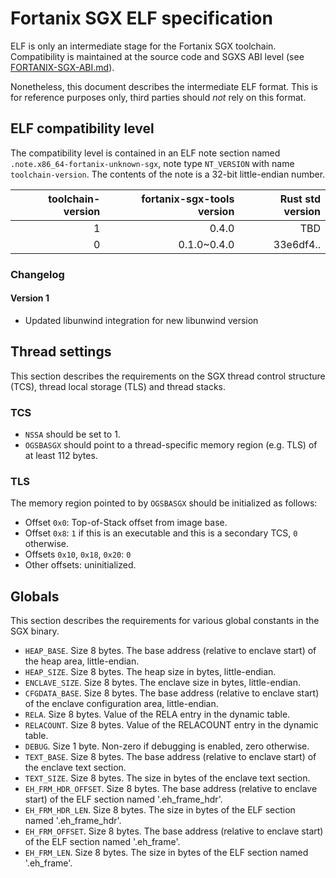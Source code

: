 # Fortanix SGX ELF specification

ELF is only an intermediate stage for the Fortanix SGX toolchain. Compatibility
is maintained at the source code and SGXS ABI level (see
[FORTANIX-SGX-ABI.md](FORTANIX-SGX-ABI.md)).

Nonetheless, this document describes the intermediate ELF format. This is for
reference purposes only, third parties should *not* rely on this format.

## ELF compatibility level

The compatibility level is contained in an ELF note section named
`.note.x86_64-fortanix-unknown-sgx`, note type `NT_VERSION` with name
`toolchain-version`. The contents of the note is a 32-bit little-endian number.

| toolchain-version | fortanix-sgx-tools version | Rust std version |
| -----------------:| --------------------------:|-----------------:|
|             1     |                0.4.0       |              TBD |
|             0     |          0.1.0~0.4.0       |        33e6df4.. |

### Changelog

#### Version 1

* Updated libunwind integration for new libunwind version

## Thread settings

This section describes the requirements on the SGX thread control structure 
(TCS), thread local storage (TLS) and thread stacks.

### TCS

- `NSSA` should be set to 1.
- `OGSBASGX` should point to a thread-specific memory region (e.g. TLS) of at 
  least 112 bytes.

### TLS

The memory region pointed to by `OGSBASGX` should be initialized as follows:

- Offset `0x0`: Top-of-Stack offset from image base.
- Offset `0x8`: `1` if this is an executable and this is a secondary TCS, `0`
  otherwise.
- Offsets `0x10`, `0x18`, `0x20`: `0`
- Other offsets: uninitialized.

## Globals

This section describes the requirements for various global constants in the SGX
binary.

- `HEAP_BASE`. Size 8 bytes. The base address (relative to enclave start) of
  the heap area, little-endian.
- `HEAP_SIZE`. Size 8 bytes. The heap size in bytes, little-endian.
- `ENCLAVE_SIZE`. Size 8 bytes. The enclave size in bytes, little-endian.
- `CFGDATA_BASE`. Size 8 bytes. The base address (relative to enclave start) of
  the enclave configuration area, little-endian.
- `RELA`. Size 8 bytes. Value of the RELA entry in the dynamic table.
- `RELACOUNT`. Size 8 bytes. Value of the RELACOUNT entry in the dynamic table.
- `DEBUG`. Size 1 byte. Non-zero if debugging is enabled, zero otherwise.
- `TEXT_BASE`. Size 8 bytes. The base address (relative to enclave start) of
   the enclave text section.
- `TEXT_SIZE`. Size 8 bytes. The size in bytes of the enclave text section.
- `EH_FRM_HDR_OFFSET`. Size 8 bytes. The base address (relative to enclave
  start) of the ELF section named '.eh_frame_hdr'.
- `EH_FRM_HDR_LEN`. Size 8 bytes. The size in bytes of the ELF section named
  '.eh_frame_hdr'.
- `EH_FRM_OFFSET`. Size 8 bytes. The base address (relative to enclave start)
  of the ELF section named '.eh_frame'.
- `EH_FRM_LEN`. Size 8 bytes. The size in bytes of the ELF section named
  '.eh_frame'.
